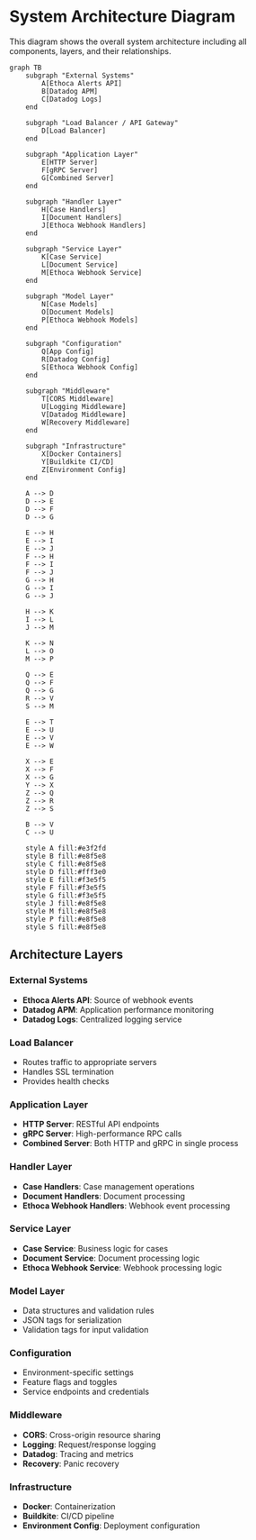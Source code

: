 # System Architecture Diagram

This diagram shows the overall system architecture including all components, layers, and their relationships.

```mermaid
graph TB
    subgraph "External Systems"
        A[Ethoca Alerts API]
        B[Datadog APM]
        C[Datadog Logs]
    end
    
    subgraph "Load Balancer / API Gateway"
        D[Load Balancer]
    end
    
    subgraph "Application Layer"
        E[HTTP Server]
        F[gRPC Server]
        G[Combined Server]
    end
    
    subgraph "Handler Layer"
        H[Case Handlers]
        I[Document Handlers]
        J[Ethoca Webhook Handlers]
    end
    
    subgraph "Service Layer"
        K[Case Service]
        L[Document Service]
        M[Ethoca Webhook Service]
    end
    
    subgraph "Model Layer"
        N[Case Models]
        O[Document Models]
        P[Ethoca Webhook Models]
    end
    
    subgraph "Configuration"
        Q[App Config]
        R[Datadog Config]
        S[Ethoca Webhook Config]
    end
    
    subgraph "Middleware"
        T[CORS Middleware]
        U[Logging Middleware]
        V[Datadog Middleware]
        W[Recovery Middleware]
    end
    
    subgraph "Infrastructure"
        X[Docker Containers]
        Y[Buildkite CI/CD]
        Z[Environment Config]
    end
    
    A --> D
    D --> E
    D --> F
    D --> G
    
    E --> H
    E --> I
    E --> J
    F --> H
    F --> I
    F --> J
    G --> H
    G --> I
    G --> J
    
    H --> K
    I --> L
    J --> M
    
    K --> N
    L --> O
    M --> P
    
    Q --> E
    Q --> F
    Q --> G
    R --> V
    S --> M
    
    E --> T
    E --> U
    E --> V
    E --> W
    
    X --> E
    X --> F
    X --> G
    Y --> X
    Z --> Q
    Z --> R
    Z --> S
    
    B --> V
    C --> U
    
    style A fill:#e3f2fd
    style B fill:#e8f5e8
    style C fill:#e8f5e8
    style D fill:#fff3e0
    style E fill:#f3e5f5
    style F fill:#f3e5f5
    style G fill:#f3e5f5
    style J fill:#e8f5e8
    style M fill:#e8f5e8
    style P fill:#e8f5e8
    style S fill:#e8f5e8
```

## Architecture Layers

### **External Systems**
- **Ethoca Alerts API**: Source of webhook events
- **Datadog APM**: Application performance monitoring
- **Datadog Logs**: Centralized logging service

### **Load Balancer**
- Routes traffic to appropriate servers
- Handles SSL termination
- Provides health checks

### **Application Layer**
- **HTTP Server**: RESTful API endpoints
- **gRPC Server**: High-performance RPC calls
- **Combined Server**: Both HTTP and gRPC in single process

### **Handler Layer**
- **Case Handlers**: Case management operations
- **Document Handlers**: Document processing
- **Ethoca Webhook Handlers**: Webhook event processing

### **Service Layer**
- **Case Service**: Business logic for cases
- **Document Service**: Document processing logic
- **Ethoca Webhook Service**: Webhook processing logic

### **Model Layer**
- Data structures and validation rules
- JSON tags for serialization
- Validation tags for input validation

### **Configuration**
- Environment-specific settings
- Feature flags and toggles
- Service endpoints and credentials

### **Middleware**
- **CORS**: Cross-origin resource sharing
- **Logging**: Request/response logging
- **Datadog**: Tracing and metrics
- **Recovery**: Panic recovery

### **Infrastructure**
- **Docker**: Containerization
- **Buildkite**: CI/CD pipeline
- **Environment Config**: Deployment configuration
